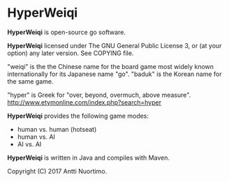 # HyperWeiqi

**HyperWeiqi** is open-source go software.

**HyperWeiqi** licensed under The GNU General Public License 3, or
(at your option) any later version. See COPYING file.

"weiqi" is the the Chinese name for the board game most widely known
internationally for its Japanese name "go". "baduk" is the Korean name
for the same game.

"hyper" is Greek for "over, beyond, overmuch, above measure".
http://www.etymonline.com/index.php?search=hyper

**HyperWeiqi** provides the following game modes:
* human vs. human (hotseat)
* human vs. AI
* AI vs. AI

**HyperWeiqi** is written in Java and compiles with Maven.

Copyright (C) 2017 Antti Nuortimo.
